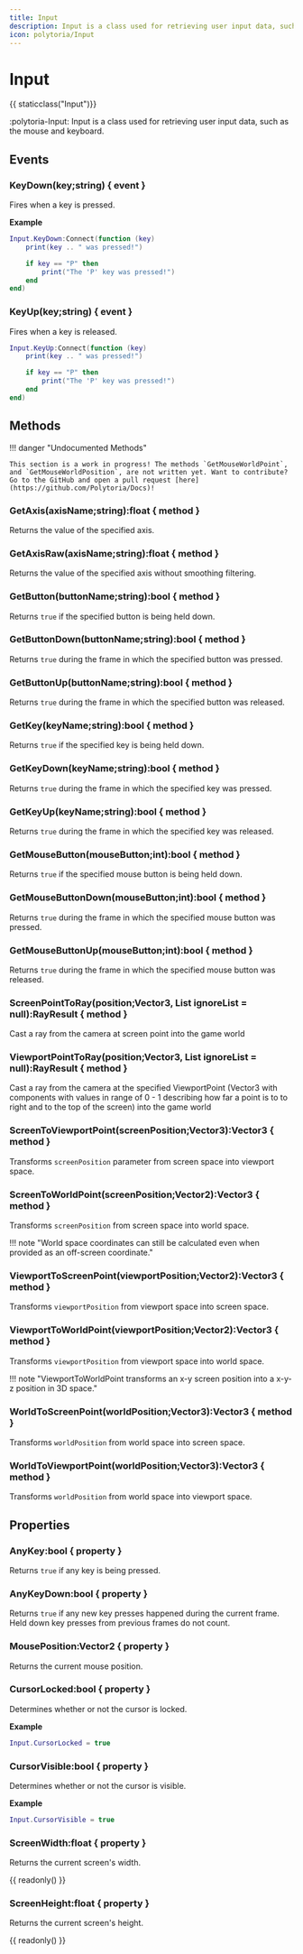 ```yaml
---
title: Input
description: Input is a class used for retrieving user input data, such as the mouse and keyboard.
icon: polytoria/Input
---
```


# Input

{{ staticclass("Input")}}

:polytoria-Input: Input is a class used for retrieving user input data, such as the mouse and keyboard.

## Events

### KeyDown(key;string) { event }

Fires when a key is pressed.

**Example**

```lua
Input.KeyDown:Connect(function (key)
    print(key .. " was pressed!")

    if key == "P" then
        print("The 'P' key was pressed!")
    end
end)
```

### KeyUp(key;string) { event }

Fires when a key is released.

```lua
Input.KeyUp:Connect(function (key)
    print(key .. " was pressed!")

    if key == "P" then
        print("The 'P' key was pressed!")
    end
end)
```

## Methods

<div data-search-exclude markdown>
!!! danger "Undocumented Methods"

    This section is a work in progress! The methods `GetMouseWorldPoint`, and `GetMouseWorldPosition`, are not written yet. Want to contribute? Go to the GitHub and open a pull request [here](https://github.com/Polytoria/Docs)!

</div>

### GetAxis(axisName;string):float { method }

Returns the value of the specified axis.

### GetAxisRaw(axisName;string):float { method }

Returns the value of the specified axis without smoothing filtering.

### GetButton(buttonName;string):bool { method }

Returns `true` if the specified button is being held down.

### GetButtonDown(buttonName;string):bool { method }

Returns `true` during the frame in which the specified button was pressed.

### GetButtonUp(buttonName;string):bool { method }

Returns `true` during the frame in which the specified button was released.

### GetKey(keyName;string):bool { method }

Returns `true` if the specified key is being held down.

### GetKeyDown(keyName;string):bool { method }

Returns `true` during the frame in which the specified key was pressed.

### GetKeyUp(keyName;string):bool { method }

Returns `true` during the frame in which the specified key was released.

### GetMouseButton(mouseButton;int):bool { method }

Returns `true` if the specified mouse button is being held down.

### GetMouseButtonDown(mouseButton;int):bool { method }

Returns `true` during the frame in which the specified mouse button was pressed.

### GetMouseButtonUp(mouseButton;int):bool { method }

Returns `true` during the frame in which the specified mouse button was released.

### ScreenPointToRay(position;Vector3, List ignoreList = null):RayResult { method }

Cast a ray from the camera at screen point into the game world

### ViewportPointToRay(position;Vector3, List ignoreList = null):RayResult { method }

Cast a ray from the camera at the specified ViewportPoint (Vector3 with components with values in range of 0 - 1 describing how far a point is to to right and to the top of the screen) into the game world

### ScreenToViewportPoint(screenPosition;Vector3):Vector3 { method }

Transforms `screenPosition` parameter from screen space into viewport space.

### ScreenToWorldPoint(screenPosition;Vector2):Vector3 { method }

Transforms `screenPosition` from screen space into world space.

<div data-search-exclude markdown>
!!! note "World space coordinates can still be calculated even when provided as an off-screen coordinate."
</div>

### ViewportToScreenPoint(viewportPosition;Vector2):Vector3 { method }

Transforms `viewportPosition` from viewport space into screen space.

### ViewportToWorldPoint(viewportPosition;Vector2):Vector3 { method }

Transforms `viewportPosition` from viewport space into world space.

<div data-search-exclude markdown>
!!! note "ViewportToWorldPoint transforms an x-y screen position into a x-y-z position in 3D space."
</div>

### WorldToScreenPoint(worldPosition;Vector3):Vector3 { method }

Transforms `worldPosition` from world space into screen space.

### WorldToViewportPoint(worldPosition;Vector3):Vector3 { method }

Transforms `worldPosition` from world space into viewport space.

## Properties

### AnyKey:bool { property }

Returns `true` if any key is being pressed.

### AnyKeyDown:bool { property }

Returns `true` if any new key presses happened during the current frame. Held down key presses from previous frames do not count.

### MousePosition:Vector2 { property }

Returns the current mouse position.

### CursorLocked:bool { property }

Determines whether or not the cursor is locked.

**Example**

```lua
Input.CursorLocked = true
```

### CursorVisible:bool { property }

Determines whether or not the cursor is visible.

**Example**

```lua
Input.CursorVisible = true
```

### ScreenWidth:float { property }

Returns the current screen's width.

{{ readonly() }}

### ScreenHeight:float { property }

Returns the current screen's height.

{{ readonly() }}